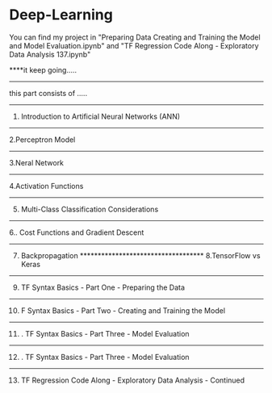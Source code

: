 # Deep-Learning
You can find my project in "Preparing Data Creating and Training the Model and Model Evaluation.ipynb" and "TF Regression Code Along - Exploratory Data Analysis 137.ipynb"

****it keep going.....
*************************************************
this part consists of .....
***********
1. Introduction to Artificial Neural Networks (ANN)
***************
2.Perceptron Model
**************
3.Neral Network
************
4.Activation Functions
***************
5. Multi-Class Classification Considerations
*******************
6.. Cost Functions and Gradient Descent

   **********************
   7. Backpropagation
    ***********************************
   8.TensorFlow vs Keras
*******************
   9. TF Syntax Basics - Part One - Preparing the Data
***********************
   10. F Syntax Basics - Part Two - Creating and Training the Model
***********************
   11. . TF Syntax Basics - Part Three - Model Evaluation

***********************************
   12. . TF Syntax Basics - Part Three - Model Evaluation
******************************
   13.  TF Regression Code Along - Exploratory Data Analysis - Continued

